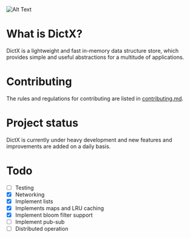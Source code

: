 ![Alt Text](https://dev-to-uploads.s3.amazonaws.com/i/ol9rg1apw2bdfc1s17l2.png)

  

# What is DictX?

DictX is a lightweight and fast in-memory data structure store, which provides simple and useful abstractions for a multitude of applications.

  

# Contributing

The rules and regulations for contributing are listed in [contributing.md]().

  

# Project status

DictX is currently under heavy development and new features and improvements are added on a daily basis.

  

# Todo

- [ ] Testing
- [x] Networking
- [x] Implement lists
- [x] Implements maps and LRU caching
- [x] Implement bloom filter support
- [ ] Implement pub-sub
- [ ] Distributed operation